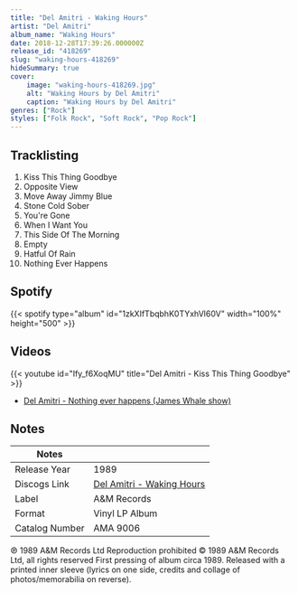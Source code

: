 ```yaml
---
title: "Del Amitri - Waking Hours"
artist: "Del Amitri"
album_name: "Waking Hours"
date: 2018-12-28T17:39:26.000000Z
release_id: "418269"
slug: "waking-hours-418269"
hideSummary: true
cover:
    image: "waking-hours-418269.jpg"
    alt: "Waking Hours by Del Amitri"
    caption: "Waking Hours by Del Amitri"
genres: ["Rock"]
styles: ["Folk Rock", "Soft Rock", "Pop Rock"]
---
```


## Tracklisting
1. Kiss This Thing Goodbye
2. Opposite View
3. Move Away Jimmy Blue
4. Stone Cold Sober
5. You're Gone
6. When I Want You
7. This Side Of The Morning
8. Empty
9. Hatful Of Rain
10. Nothing Ever Happens


## Spotify
{{< spotify type="album" id="1zkXIfTbqbhK0TYxhVl60V" width="100%" height="500" >}}



## Videos
{{< youtube id="Ify_f6XoqMU" title="Del Amitri - Kiss This Thing Goodbye" >}}
- [Del Amitri - Nothing ever happens (James Whale show)](https://www.youtube.com/watch?v=ModyRm-6uNo)

## Notes
| Notes          |             |
| ---------------| ----------- |
| Release Year   | 1989 |
| Discogs Link   | [Del Amitri - Waking Hours](https://www.discogs.com/release/418269-Del-Amitri-Waking-Hours) |
| Label          | A&M Records |
| Format         | Vinyl LP Album |
| Catalog Number | AMA 9006 |

℗ 1989 A&M Records Ltd Reproduction prohibited
© 1989 A&M Records Ltd, all rights reserved
First pressing of album circa 1989.
Released with a printed inner sleeve (lyrics on one side, credits and collage of photos/memorabilia on reverse).
